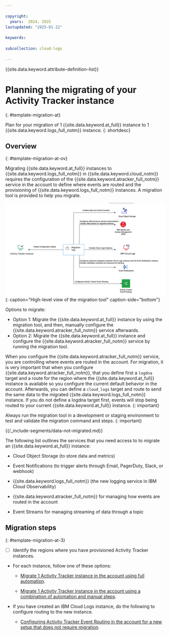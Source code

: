 ```yaml
---

copyright:
  years:  2024, 2025
lastupdated: "2025-01-22"

keywords:

subcollection: cloud-logs

---
```


{{site.data.keyword.attribute-definition-list}}


# Planning the migrating of your Activity Tracker instance
{: #template-migration-at}

Plan for your migration of 1 {{site.data.keyword.at_full}} instance to 1 {{site.data.keyword.logs_full_notm}} instance.
{: shortdesc}


## Overview
{: #template-migration-at-ov}

Migrating {{site.data.keyword.at_full}} instances to {{site.data.keyword.logs_full_notm}} in {{site.data.keyword.cloud_notm}} requires the configuration of the {{site.data.keyword.atracker_full_notm}} service in the account to define where events are routed and the provisioning of {{site.data.keyword.logs_full_notm}} instances. A migration tool is provided to help you migrate.

![High-level view of the migration tool](/images/migration-at-1.png "High-level view of the migration tool"){: caption="High-level view of the migration tool" caption-side="bottom"}

Options to migrate:
- Option 1: Migrate the {{site.data.keyword.at_full}} instance by using the migration tool, and then, manually configure the {{site.data.keyword.atracker_full_notm}} service afterwards.
- Option 2: Migrate the {{site.data.keyword.at_full}} instance and configure the {{site.data.keyword.atracker_full_notm}} service by running the migration tool.

When you configure the {{site.data.keyword.atracker_full_notm}} service, you are controlling where events are routed in the account. For migration, it is very important that when you configure {{site.data.keyword.atracker_full_notm}}, that you define first a `logdna` target and a route for the region where the {{site.data.keyword.at_full}} instance is available so you configure the current default behavior in the account. Afterwards, you can define a `cloud_logs` target and route to send the same data to the migrated {{site.data.keyword.logs_full_notm}} instance. If you do not define a logdna target first, events will stop being routed to your current {{site.data.keyword.at_full}} instance.
{: important}


Always run the migration tool in a development or staging environment to test and validate the migration command and steps.
{: important}


{{/_include-segments/data-not-migrated.md}}

The following list outlines the services that you need access to to migrate an {{site.data.keyword.at_full}} instance:

- Cloud Object Storage (to store data and metrics)

- Event Notifications (to trigger alerts through Email, PagerDuty, Slack, or webhook)

- {{site.data.keyword.logs_full_notm}} (the new logging service in IBM Cloud Observability)

- {{site.data.keyword.atracker_full_notm}} for managing how events are routed in the account

- Event Streams for managing streaming of data through a topic


## Migration steps
{: #template-migration-at-3}

- [ ] Identify the regions where you have provisioned Activity Tracker instances.

- For each instance, follow one of these options:

   - [Migrate 1 Activity Tracker instance in the account using full automation](/docs/cloud-logs?topic=cloud-logs-migration-tutorial-at-option2).

   - [Migrate 1 Activity Tracker instance in the account using a combination of automation and manual steps](/docs/cloud-logs?topic=cloud-logs-migration-tutorial-at-option1).

- If you have created an IBM Cloud Logs instance, do the following to configure routing to the new instance.

   - [Configuring Activity Tracker Event Routing in the account for a new setup that does not require migration](/docs/cloud-logs?topic=cloud-logs-migration-tutorial-at-option3).
